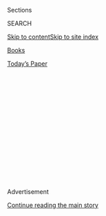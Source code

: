 <div id="app">

<div>

<div>

<div>

<div class="NYTAppHideMasthead css-1q2w90k e1suatyy0">

<div class="section css-ui9rw0 e1suatyy2">

<div class="css-eph4ug er09x8g0">

<div class="css-6n7j50">

</div>

<span class="css-1dv1kvn">Sections</span>

<div class="css-10488qs">

<span class="css-1dv1kvn">SEARCH</span>

</div>

[Skip to content](#site-content)[Skip to site
index](#site-index)

</div>

<div id="masthead-section-label" class="css-1wr3we4 eaxe0e00">

[Books](https://www.nytimes3xbfgragh.onion/section/books)

</div>

<div class="css-10698na e1huz5gh0">

</div>

</div>

<div id="masthead-bar-one" class="section hasLinks css-15hmgas e1csuq9d3">

<div class="css-uqyvli e1csuq9d0">

</div>

<div class="css-1uqjmks e1csuq9d1">

</div>

<div class="css-9e9ivx">

[](https://myaccount.nytimes3xbfgragh.onion/auth/login?response_type=cookie&client_id=vi)

</div>

<div class="css-1bvtpon e1csuq9d2">

[Today’s
Paper](https://www.nytimes3xbfgragh.onion/section/todayspaper)

</div>

</div>

</div>

</div>

<div data-aria-hidden="false">

<div id="site-content" data-role="main">

<div>

<div class="css-1aor85t" style="opacity:0.000000001;z-index:-1;visibility:hidden">

<div class="css-1hqnpie">

<div class="css-epjblv">

<span class="css-17xtcya">[Books](/section/books)</span><span class="css-x15j1o">|</span><span class="css-fwqvlz">Elena
Ferrante’s New Novel Is a Suspenseful Story About the Sins of
Parents</span>

</div>

<div class="css-k008qs">

<div class="css-1iwv8en">

<span class="css-18z7m18"></span>

<div>

</div>

</div>

<span class="css-1n6z4y">https://nyti.ms/31p6KOW</span>

<div class="css-1705lsu">

<div class="css-4xjgmj">

<div class="css-4skfbu" data-role="toolbar" data-aria-label="Social Media Share buttons, Save button, and Comments Panel with current comment count" data-testid="share-tools">

  - 
  - 
  - 
  - 
    
    <div class="css-6n7j50">
    
    </div>

  - 
  - 

</div>

</div>

</div>

</div>

</div>

</div>

<div class="css-13pd83m">

</div>

<div id="top-wrapper" class="css-1sy8kpn">

<div id="top-slug" class="css-l9onyx">

Advertisement

</div>

[Continue reading the main
story](#after-top)

<div class="ad top-wrapper" style="text-align:center;height:100%;display:block;min-height:250px">

<div id="top" class="place-ad" data-position="top" data-size-key="top">

</div>

</div>

<div id="after-top">

</div>

</div>

<div id="sponsor-wrapper" class="css-1hyfx7x">

<div id="sponsor-slug" class="css-19vbshk">

Supported by

</div>

[Continue reading the main
story](#after-sponsor)

<div id="sponsor" class="ad sponsor-wrapper" style="text-align:center;height:100%;display:block">

</div>

<div id="after-sponsor">

</div>

</div>

[Books of The
Times](/column/books-of-the-times "Books of The Times")

<div class="css-1vkm6nb ehdk2mb0">

# Elena Ferrante’s New Novel Is a Suspenseful Story About the Sins of Parents

</div>

<div class="css-xt80pu e12qa4dv0">

<div class="css-18e8msd">

<div class="css-vp77d3 epjyd6m0">

<div class="css-1baulvz">

By [<span class="css-1baulvz last-byline" itemprop="name">Parul
Sehgal</span>](https://www.nytimes3xbfgragh.onion/by/parul-sehgal)

</div>

</div>

  - 
    
    <div class="css-ld3wwf e16638kd2">
    
    Published Aug. 25, 2020Updated Sept. 1,
    2020
    
    </div>

  - 
    
    <div class="css-4xjgmj">
    
    <div class="css-pvvomx" data-role="toolbar" data-aria-label="Social Media Share buttons, Save button, and Comments Panel with current comment count" data-testid="share-tools">
    
      - 
      - 
      - 
      - 
        
        <div class="css-6n7j50">
        
        </div>
    
      - 
      - 
    
    </div>
    
    </div>

</div>

</div>

<div class="css-79elbk" data-testid="photoviewer-wrapper">

<div class="css-z3e15g" data-testid="photoviewer-wrapper-hidden">

</div>

<div class="css-1a48zt4 ehw59r15" data-testid="photoviewer-children">

![<span class="css-cnj6d5 e1z0qqy90" itemprop="copyrightHolder"><span class="css-1ly73wi e1tej78p0">Credit...</span><span><span>.</span></span></span>](https://static01.graylady3jvrrxbe.onion/images/2020/08/26/books/25BOOKFERRANTE1/25BOOKFERRANTE1-articleLarge.png?quality=75&auto=webp&disable=upscale)

</div>

</div>

<div class="css-170u9t6">

<div class="css-u7fh8e">

<div class="css-79elbk">

Buy Book<span data-aria-hidden="true">
    ▾</span>

  - [Amazon](https://www.amazon.com/gp/search?index=books&tag=NYTBSREV-20&field-keywords=The+Lying+Life+of+Adults+Elena+Ferrante)
  - [Apple
    Books](https://du-gae-books-dot-nyt-du-prd.appspot.com/buy?title=The+Lying+Life+of+Adults&author=Elena+Ferrante)
  - [Barnes and
    Noble](https://www.anrdoezrs.net/click-7990613-11819508?url=https%3A%2F%2Fwww.barnesandnoble.com%2Fw%2F%3Fean%3D9781609455910)
  - [Books-A-Million](https://www.anrdoezrs.net/click-7990613-35140?url=https%3A%2F%2Fwww.booksamillion.com%2Fp%2FThe%2BLying%2BLife%2Bof%2BAdults%2FElena%2BFerrante%2F9781609455910)
  - [Bookshop](https://bookshop.org/a/3546/9781609455910)
  - [Indiebound](https://www.indiebound.org/book/9781609455910?aff=NYT)

</div>

When you purchase an independently reviewed book through our site, we
earn an affiliate
commission.

</div>

</div>

<div class="section meteredContent css-1r7ky0e" name="articleBody" itemprop="articleBody">

<div class="css-1fanzo5 StoryBodyCompanionColumn">

<div class="css-53u6y8">

Why is it, wonders a character in Elena Ferrante’s new novel, “The Lying
Life of Adults,” that when talking about sex, one adjective will never
suffice? *“*Why does it take many — embarrassing, bland, tragic, happy,
pleasant, repulsive — and never one at a time but all together?”

I can think of one word copious enough. The name Ferrante — the
pseudonym of the Italian novelist — evokes for me all the ordinary,
warring paradoxes of intimate life. It is shorthand for the tangle of
impulses that drive her heroines, mothers and daughters torn between
mutual dependence and contempt, their desires to devour and abandon each
other, their instincts to nourish and betray.

Ferrante’s fiction has become a global phenomenon. “A cold surface and,
visible underneath it, a magma of unbearable heat,” she has described
her style, brought smoothly into English by [her translator Ann
Goldstein](https://www.nytimes3xbfgragh.onion/2020/08/21/books/elena-ferrante-lying-life-of-adults-ann-goldstein-translator.html).
Her quartet of Neapolitan novels, following a pair of rivalrous friends
in postwar Italy, has sold more than 11 million copies worldwide, and
[was made into an HBO
series](https://www.nytimes3xbfgragh.onion/2018/11/14/arts/television/my-brilliant-friend-review-hbo.html).
“The Lying Life of Adults” will be adapted by Netflix.

The new novel is suspenseful and propulsive; in style and theme, a
sibling to her previous books. But it’s also a more vulnerable
performance, less tightly woven and deliberately plotted, even turning
uncharacteristically jagged at points as it explores some of the
writer’s touchiest preoccupations.

</div>

</div>

<div class="css-1fanzo5 StoryBodyCompanionColumn">

<div class="css-53u6y8">

The story begins in typical Ferrante fashion. A woman sits at her desk
recalling a moment of painful disillusionment in her youth. Giovanna
seems to combine the personalities of the two friends in the Neapolitan
novels — Lila’s fire along with milder Lenù’s deliberation. But she has
grown up middle-class and in the present day; the world has been gentler
to her. Still, the idyll of her childhood was shattered at age 12, when
she overheard her father calling her ugly.

His remark unleashed a wave of shame and self-loathing in the girl,
almost too big for her body to hold. Her father said she was beginning
to resemble his loathed, long-estranged sister Vittoria. “I slipped
away,” Giovanna says, “and am still slipping away.” Something in her
became permanently untethered.

This information is delivered swiftly in the opening pages. I read them
also flushed with shame, feeling implicated, monstrous, apologetic — in
short, that horrid sensation: 12 again. I also felt prickly recognition.
This moment recreates a famous scene from “Madame Bovary”: Emma,
beholding her small daughter, exclaiming at her ugliness. It’s a scene
that has long obsessed Ferrante. In essays and interviews, she has
wondered if her own mother ever expressed such a sentiment. She has
envied Flaubert his shocking bluntness. She once wrote: “I’ve believed,
angrily, bitterly, that men who are masters of writing are able to have
their female characters say what women truly think and say and live but
do not dare write.”

*\[ This book was one of our most anticipated titles of September.*
[*See the full
list*](https://www.nytimes3xbfgragh.onion/2020/08/27/books/new-september-books.html)*.
\]*

It’s true that Ferrante’s women never utter such a phrase. They never
declare their children ugly or unlovable. They run away instead, or
destroy themselves. In this novel, however, Ferrante lifts the line and
twists it, putting it in the mouth of a man.

What does it mean to be ugly to your father? If your mother declares you
ugly, the impulse, as in “Madame Bovary,” would be to find fault with
*her —* the unnatural mother. There’s a feeling in Ferrante’s novel that
had Giovanna overheard such a remark from her mother, there would be an
immediate confrontation, and, perhaps, no book. But to be declared
coarse and wanting by the father, by the family’s voice of “dazzling
authority,” as Ferrante writes? Giovanna loses her moorings. She
believes him. She begins to court his disapproval and, later, the
disapproval of the world. She becomes consumed with befriending Aunt
Vittoria. Her rebellion tips into an odd kind of freedom. She spies on
her parents for Vittoria and reports on her aunt to her parents,
liberally embellishing her stories. In the course of her double-agent
dealings, she unearths the deep mendacity of the adults around her.

</div>

</div>

<div class="css-1fanzo5 StoryBodyCompanionColumn">

<div class="css-53u6y8">

In a sense, Ferrante’s fiction has long been preoccupied with the notion
of being ugly in the eyes of the father — of writing against the grain,
against authority and convention. At the center of her work are not just
women’s lives — but femininity itself. Dolls are important totems. A
bracelet in “The Lying Life of Adults” takes on almost supernatural
significance. Reviews of Ferrante’s work note how liberally her work
borrows elements of the romance and the potboiler: the unapologetic
melodrama, the cliffhangers. She pays serious attention to pregnancy,
and to little girls and old women — rarely the subjects of serious
fiction.

It was a form born of initial resistance. Ferrante grew up in the
ordinary way; that is, believing that if she didn’t win male approval,
“it would have been tantamount to not existing at all,” she has
written. Only later did she discover the feminist literature that
reoriented her thinking. “I realized that I had to do exactly the
opposite: I had to start with myself and with my relationships with
other women — this is another essential formula — if I really wanted to
give myself a shape.” Her work began to draw on the classics as well as
the stories in women’s magazines — “a fund of pleasure that for years I
repressed in the name of Literature.”

It is the same trajectory she gives Giovanna. The father is dethroned;
who will take his place? For a time, the girl finds a substitute in the
chaotic allure of her aunt. Then, in another man — the charismatic
Roberto. “I now felt him as an authority,” she thinks to herself. He
declares her beautiful, and her self-image, blotted away by one man, is
restored by another. But in Giovanna reigns a streak of stubborn
independence. She reads what Roberto wants her to, but comes to her own
conclusions (she finds the Gospels nonsensical and a bore).

She returns to her childhood friends, and crucially, she finds a freedom
and privacy in deception, in authoring her own reality — an old theme in
Ferrante. As a young woman the writer kept a diary, striving to record
her life with absolute honesty. When she became terrified it would be
discovered, she planted her “most unutterable truths” in fiction. It’s a
move that seems to presage the adoption of her pseudonym and the
artistic freedom afforded by anonymity.

Ferrante’s women go so spectacularly to pieces that it is easy to forget
that the vast majority of her novels have, if not happy endings, then
notes of reconciliation. Her women come through the fire because they
are writers; the act of narration becomes an act of mending. Not of
truth necessarily; as Lila says in “My Brilliant Friend”: “Each of us
narrates our life as it suits us.”

The pleasure for the reader is often in spotting those moments of
disjuncture that Ferrante flags for us, where the narrative is partial
or incomplete. But here is where some wobbliness presents itself in the
new novel. The mournful opening paragraph — with its caveat that this
tale might only be “a snarled confusion of suffering, without
redemption” — doesn’t square with the story in our hands, of the
evolution of a young woman, so brash and sensibly secretive, allergic to
banality, prone to fabrication but honest with herself about her
desires. Ferrante leaves many threads dangling; we’re left to wonder at
the initial forecast and the novel’s enigmatic, oddly heroic conclusion:
What is this progress that seems to contain the seeds of regression?
When is a revolt indistinguishable from a retreat? There might very well
be a word for it.

</div>

</div>

</div>

<div>

</div>

<div>

</div>

<div>

</div>

<div>

<div id="bottom-wrapper" class="css-1ede5it">

<div id="bottom-slug" class="css-l9onyx">

Advertisement

</div>

[Continue reading the main
story](#after-bottom)

<div id="bottom" class="ad bottom-wrapper" style="text-align:center;height:100%;display:block;min-height:90px">

</div>

<div id="after-bottom">

</div>

</div>

</div>

</div>

</div>

## Site Index

<div>

</div>

## Site Information Navigation

  - [© <span>2020</span> <span>The New York Times
    Company</span>](https://help.nytimes3xbfgragh.onion/hc/en-us/articles/115014792127-Copyright-notice)

<!-- end list -->

  - [NYTCo](https://www.nytco.com/)
  - [Contact
    Us](https://help.nytimes3xbfgragh.onion/hc/en-us/articles/115015385887-Contact-Us)
  - [Work with us](https://www.nytco.com/careers/)
  - [Advertise](https://nytmediakit.com/)
  - [T Brand Studio](http://www.tbrandstudio.com/)
  - [Your Ad
    Choices](https://www.nytimes3xbfgragh.onion/privacy/cookie-policy#how-do-i-manage-trackers)
  - [Privacy](https://www.nytimes3xbfgragh.onion/privacy)
  - [Terms of
    Service](https://help.nytimes3xbfgragh.onion/hc/en-us/articles/115014893428-Terms-of-service)
  - [Terms of
    Sale](https://help.nytimes3xbfgragh.onion/hc/en-us/articles/115014893968-Terms-of-sale)
  - [Site
    Map](https://spiderbites.nytimes3xbfgragh.onion)
  - [Help](https://help.nytimes3xbfgragh.onion/hc/en-us)
  - [Subscriptions](https://www.nytimes3xbfgragh.onion/subscription?campaignId=37WXW)

</div>

</div>

</div>

</div>
